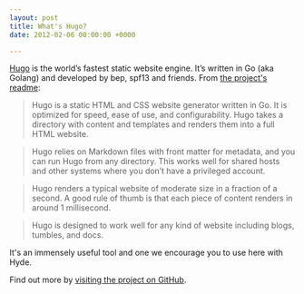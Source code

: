 ```yaml
---
layout: post
title: What's Hugo?
date: 2012-02-06 00:00:00 +0000

---
```

[Hugo](http://jekyllrb.com) is the world’s fastest static website engine. It’s written in Go (aka Golang) and developed by bep, spf13 and friends. From [the project's readme](https://github.com/mojombo/jekyll/blob/master/README.markdown):

>Hugo is a static HTML and CSS website generator written in Go. It is optimized for speed, ease of use, and configurability. Hugo takes a directory with content and templates and renders them into a full HTML website.

>Hugo relies on Markdown files with front matter for metadata, and you can run Hugo from any directory. This works well for shared hosts and other systems where you don’t have a privileged account.

>Hugo renders a typical website of moderate size in a fraction of a second. A good rule of thumb is that each piece of content renders in around 1 millisecond.

>Hugo is designed to work well for any kind of website including blogs, tumbles, and docs.

It's an immensely useful tool and one we encourage you to use here with Hyde.

Find out more by [visiting the project on GitHub](https://github.com/gohugoio/hugo).
